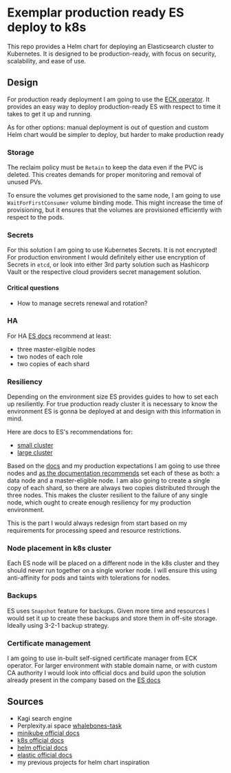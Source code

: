 # Exemplar production ready ES deploy to k8s

This repo provides a Helm chart for deploying an Elasticsearch cluster to
Kubernetes. It is designed to be production-ready, with focus on security,
scalability, and ease of use.

## Design

For production ready deployment I am going to use the [ECK operator][1]. It
provides an easy way to deploy production-ready ES with respect to time it
takes to get it up and running.

[1]: https://www.elastic.co/docs/deploy-manage/deploy/cloud-on-k8s

As for other options: manual deployment is out of question and custom Helm
chart would be simpler to deploy, but harder to make production ready

### Storage

The reclaim policy must be `Retain` to keep the data even if the PVC is
deleted. This creates demands for proper monitoring and removal of unused PVs.

To ensure the volumes get provisioned to the same node, I am going to use
`WaitForFirstConsumer` volume binding mode. This might increase the time of
provisioning, but it ensures that the volumes are provisioned efficiently
with respect to the pods.

### Secrets

For this solution I am going to use Kubernetes Secrets. It is not encrypted!
For production environment I would definitely either use encryption of Secrets
in `etcd`, or look into either 3rd party solution such as Hashicorp Vault or the
respective cloud providers secret management solution.

#### Critical questions

- How to manage secrets renewal and rotation?

### HA

For HA [ES docs][2] recommend at least:

- three master-eligible nodes
- two nodes of each role
- two copies of each shard

[2]: https://www.elastic.co/docs/deploy-manage/production-guidance/availability-and-resilience

### Resiliency

Depending on the environment size ES provides guides to how to set each up
resiliently. For true production ready cluster it is necessary to know the
environment ES is gonna be deployed at and design with this information in
mind.

Here are docs to ES's recommendations for:

- [small cluster][3]
- [large cluster][4]

[3]: https://www.elastic.co/docs/deploy-manage/production-guidance/availability-and-resilience/resilience-in-small-clusters
[4]: https://www.elastic.co/docs/deploy-manage/production-guidance/availability-and-resilience/resilience-in-larger-clusters

Based on the [docs][3] and my production expectations I am going to use three
nodes and [as the documentation recommends][5] set each of these as both: a
data node and a master-eligible node. I am also going to create a single copy
of each shard, so there are always two copies distributed through the three nodes.
This makes the cluster resilient to the failure of any single node, which
ought to create enough resiliency for my production environment.

[5]: https://www.elastic.co/docs/deploy-manage/production-guidance/availability-and-resilience/resilience-in-small-clusters#high-availability-cluster-design-three-nodes

This is the part I would always redesign from start based on my requirements
for processing speed and resource restrictions.

### Node placement in k8s cluster

Each ES node will be placed on a different node in the k8s cluster and they
should never run together on a single worker node. I will ensure this using
anti-affinity for pods and taints with tolerations for nodes.

### Backups

ES uses `Snapshot` feature for backups. Given more time and
resources I would set it up to create these backups and store them in off-site
storage. Ideally using 3-2-1 backup strategy.

### Certificate management

I am going to use in-built self-signed certificate manager from ECK operator.
For larger environment with stable domain name, or with custom CA authority I
would look into official docs and build upon the solution already present in
the company based on the [ES docs][6]

[6]: https://www.elastic.co/docs/deploy-manage/security/k8s-https-settings

## Sources

- Kagi search engine
- Perplexity.ai space [whalebones-task](https://www.perplexity.ai/search/create-multiple-approaches-for-QYzzeh80QXeMe6RQYdzIlw)
- [minikube official docs](https://minikube.sigs.k8s.io/docs/)
- [k8s official docs](https://kubernetes.io/docs/home/)
- [helm official docs](https://helm.sh/docs/)
- [elastic official docs](https://www.elastic.co/docs)
- my previous projects for helm chart inspiration
